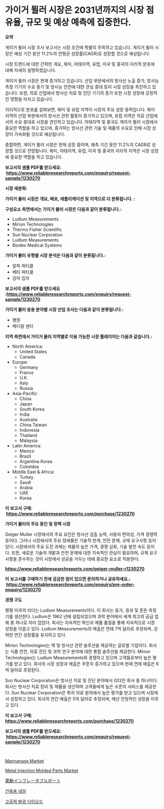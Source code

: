 <p><h1>가이거 뮐러 시장은 2031년까지의 시장 점유율, 규모 및 예상 예측에 집중한다.</h1></p><p><strong>요약</strong></p>
<p><p>게이거 뮐러 시장 조사 보고서는 시장 조건에 특별히 주목하고 있습니다. 게이거 뮐러 시장은 예상 기간 동안 11.2%의 연평균 성장률(CAGR)로 성장할 것으로 예상됩니다.</p><p>시장 트렌드에 대한 간략한 개요, 북미, 아태지역, 유럽, 미국 및 중국의 지리적 분포에 대해 자세히 설명하겠습니다.</p><p>게이거 뮐러 시장은 현재 증가하고 있습니다. 산업 부문에서의 방사선 노출 증가, 방사능 측정 기기의 수요 증가 및 방사능 안전에 대한 관심 증대 등이 시장 성장을 촉진하고 있습니다. 또한, 의료 산업에서 방사선 치료 및 진단 기기의 증가 또한 시장 성장에 긍정적인 영향을 미치고 있습니다.</p><p>지리적으로 분포를 살펴보면, 북미 및 유럽 지역이 시장의 주요 성장 동력입니다. 북미 지역의 산업 부문에서의 방사선 관련 활동이 증가하고 있으며, 유럽 지역은 의료 산업에서의 수요 증대로 시장을 견인하고 있습니다. 아태지역 및 중국도 게이거 뮐러 시장에서 중요한 역할을 하고 있으며, 증가하는 방사선 관련 기술 및 제품의 수요로 인해 시장 성장이 가속화될 것으로 예상됩니다.</p><p>종합하면, 게이거 뮐러 시장은 현재 성장 중이며, 예측 기간 동안 11.2%의 CAGR로 성장할 것으로 전망됩니다. 북미, 아태지역, 유럽, 미국 및 중국의 지리적 지역은 시장 성장에 중요한 역할을 하고 있습니다.</p></p>
<p><strong>보고서의 샘플 PDF를 받으세요: &nbsp;<a href="https://www.reliableresearchreports.com/enquiry/request-sample/1230270">https://www.reliableresearchreports.com/enquiry/request-sample/1230270</a></strong></p>
<p><strong>시장 세분화:</strong></p>
<p><strong> 가이거 뮬러 시장은 개요, 배포, 애플리케이션 및 지역으로 더 분류됩니다. :</strong></p>
<p><strong>구성요소 측면에서는 가이거 뮬러 시장은 다음과 같이 분류됩니다.:</strong></p>
<p><ul><li>Ludlum Measurements</li><li>Mirion Technologies</li><li>Thermo Fisher Scientific</li><li>Sun Nuclear Corporation</li><li>Ludlum Measurements</li><li>Biodex Medical Systems</li></ul></p>
<p><strong> 가이거 뮬러 유형별 시장 분석은 다음과 같이 분류됩니다.:</strong></p>
<p><ul><li>알파 파티클</li><li>베타 파티클</li><li>감마 입자</li></ul></p>
<p><strong>보고서의 샘플 PDF를 받으세요 :<a href="https://www.reliableresearchreports.com/enquiry/request-sample/1230270">https://www.reliableresearchreports.com/enquiry/request-sample/1230270</a></strong></p>
<p><strong> 가이거 뮬러 응용 분야별 시장 산업 조사는 다음과 같이 분류됩니다.:</strong></p>
<p><ul><li>병원</li><li>메디컬 센터</li></ul></p>
<p><strong>지역 측면에서 가이거 뮬러 지역별로 이용 가능한 시장 플레이어는 다음과 같습니다.:</strong></p>
<p><ul>
    <li>
        North America:
        <ul>
            <li>United States</li>
            <li>Canada</li>
        </ul>
    </li>
    <li>
        Europe:
        <ul>
            <li>Germany</li>
            <li>France</li>
            <li>U.K.</li>
            <li>Italy</li>
            <li>Russia</li>
        </ul>
    </li>
    <li>
        Asia-Pacific:
        <ul>
            <li>China</li>
            <li>Japan</li>
            <li>South Korea</li>
            <li>India</li>
            <li>Australia</li>
            <li>China Taiwan</li>
            <li>Indonesia</li>
            <li>Thailand</li>
            <li>Malaysia</li>
        </ul>
    </li>
    <li>
        Latin America:
        <ul>
            <li>Mexico</li>
            <li>Brazil</li>
            <li>Argentina Korea</li>
            <li>Colombia</li>
        </ul>
    </li>
    <li>
        Middle East & Africa:
        <ul>
            <li>Turkey</li>
            <li>Saudi</li>
            <li>Arabia</li>
            <li>UAE</li>
            <li>Korea</li>
        </ul>
    </li>
    </ul></p>
<p><strong>이 보고서 구매: &nbsp;<a href="https://www.reliableresearchreports.com/purchase/1230270">https://www.reliableresearchreports.com/purchase/1230270</a></strong></p>
<p><strong>가이거 뮬러의 주요 동인 및 장벽 시장</strong></p>
<p><p>Geiger Muller 시장에서의 주요 요인은 방사선 검출 능력, 사용자 편의성, 가격 경쟁력 등이다. 그러나 시장에서의 주요 장애물은 기술적 한계, 안전 문제, 규제 요구사항 등이 있다. 시장에서의 주요 도전 과제는 제품의 높은 가격, 경쟁 심화, 기술 발전 속도 등이다. 또한, 새로운 기술의 개발과 안전 문제에 대한 지속적인 관심이 필요하며, 규제 요구사항을 준수하는 것이 시장에서 성공을 거두는 데에 중요한 요소로 작용한다.</p></p>
<p><strong><a href="https://www.reliableresearchreports.com/geiger-muller-r1230270">https://www.reliableresearchreports.com/geiger-muller-r1230270</a></strong></p>
<p><strong>이 보고서를 구매하기 전에 궁금한 점이 있으면 문의하거나 공유하세요.: &nbsp;<a href="https://www.reliableresearchreports.com/enquiry/pre-order-enquiry/1230270">https://www.reliableresearchreports.com/enquiry/pre-order-enquiry/1230270</a></strong></p>
<p><strong>경쟁 구도</strong></p>
<p><p>평평 미국의 리더는 Ludlum Measurements이다. 이 회사는 휴가, 경과 및 혼돈 측정기를 생산한다. Ludlum은 1962 년에 설립되었으며 과학 분야에서 세계 최고의 공급 업체 중 하나로 자리 잡았다. 회사는 지속적인 혁신과 제품 품질을 통해 지속적으로 시장 성장을 이끌고 있다. Ludlum Measurements의 매출은 연례 7억 달러로 추정되며, 강력한 연간 성장률을 유지하고 있다.</p><p>Mirion Technologies는 핵 및 방사선 관련 솔루션을 제공하는 글로벌 기업이다. 회사는 식품 안전, 의료 진단 및 과학 연구 분야에 대한 통합 솔루션을 제공한다. Mirion Technologies는 Ludlum Measurements와 경쟁하고 있으며 고객들로부터 높은 평가를 받고 있다. 회사의 시장 성장과 매출은 꾸준히 증가하고 있으며 현재 연례 매출은 6억 달러로 추정된다.</p><p>Sun Nuclear Corporation은 방사선 치료 및 진단 분야에서 리더인 회사 중 하나이다. 회사는 방사선 치료 장비 및 제품을 생산하며 고객들에게 높은 수준의 서비스를 제공한다. Sun Nuclear Corporation은 특히 의료 분야에서 높은 평가를 받고 있으며 시장에서 성장하고 있다. 회사의 연간 매출은 5억 달러로 추정되며, 매년 안정적인 성장을 이루고 있다.</p></p>
<p><strong>이 보고서 구매: &nbsp; <a href="https://www.reliableresearchreports.com/purchase/1230270">https://www.reliableresearchreports.com/purchase/1230270</a></strong></p>
<p><strong>보고서의 샘플 PDF를 받으세요: &nbsp;<a href="https://www.reliableresearchreports.com/enquiry/request-sample/1230270">https://www.reliableresearchreports.com/enquiry/request-sample/1230270</a></strong><strong></strong></p>
<p>&nbsp;</p>
<p><p><a href="https://issuu.com/reportprime-2/docs/mannanase-market-size-2030.pptx">Mannanase Market</a></p><p><a href="https://www.linkedin.com/pulse/metal-injection-molded-parts-market-centers-aspects-growth-tcrec?trackingId=IWjLA51feHdvZyQzncelZQ%3D%3D">Metal Injection Molded Parts Market</a></p><p><a href="https://github.com/lrlmopnhwd79300/Market-Research-Report-List-1/blob/main/514705529763.md">電動インフレータブルボート</a></p><p><a href="https://medium.com/@santiagoiza565682023/%EA%B1%B4%EC%84%A4-%EB%AA%BB-%EC%8B%9C%EC%9E%A5-%EC%A1%B0%EC%82%AC-%EB%B3%B4%EA%B3%A0%EC%84%9C-2024%EB%85%84%EB%B6%80%ED%84%B0-2031%EB%85%84%EA%B9%8C%EC%A7%80%EC%9D%98-%EC%97%AD%EC%82%AC-%EB%B0%8F-%EC%98%88%EC%B8%A1-40fed0eaf8fa">건축용 네일</a></p><p><a href="https://github.com/akzkkws047661437/Market-Research-Report-List-1/blob/main/429727631082.md">고출력 발광 다이오드</a></p></p>